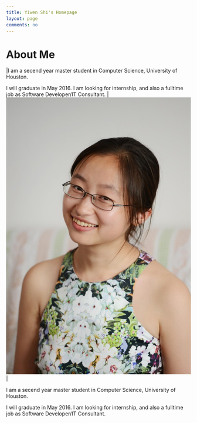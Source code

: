 ```yaml
---
title: Yiwen Shi's Homepage
layout: page
comments: no
---
```

# About Me

|I am a secend year master student in Computer Science, University of Houston.

I will graduate in May 2016. I am looking for internship, and also a fulltime job as Software Developer/IT Consultant.  | ![Flowers](/YiwenShi.jpg) |

I am a secend year master student in Computer Science, University of Houston.

I will graduate in May 2016. I am looking for internship, and also a fulltime job as Software Developer/IT Consultant.
